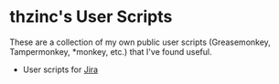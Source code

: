 thzinc's User Scripts
=====================

These are a collection of my own public user scripts (Greasemonkey, Tampermonkey, *monkey, etc.) that I've found useful.

* User scripts for [Jira](Jira)
